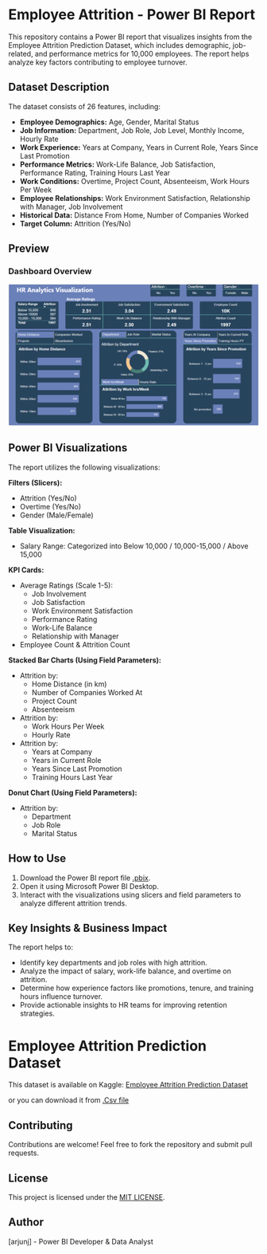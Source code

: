 # Employee Attrition - Power BI Report

This repository contains a Power BI report that visualizes insights from the Employee Attrition Prediction Dataset, which includes demographic, job-related, and performance metrics for 10,000 employees. The report helps analyze key factors contributing to employee turnover.

## Dataset Description

The dataset consists of 26 features, including:

* **Employee Demographics:** Age, Gender, Marital Status
* **Job Information:** Department, Job Role, Job Level, Monthly Income, Hourly Rate
* **Work Experience:** Years at Company, Years in Current Role, Years Since Last Promotion
* **Performance Metrics:** Work-Life Balance, Job Satisfaction, Performance Rating, Training Hours Last Year
* **Work Conditions:** Overtime, Project Count, Absenteeism, Work Hours Per Week
* **Employee Relationships:** Work Environment Satisfaction, Relationship with Manager, Job Involvement
* **Historical Data:** Distance From Home, Number of Companies Worked
* **Target Column:** Attrition (Yes/No)

## Preview
### Dashboard Overview
![Attrition Visualization](<Attrition visualization.png>)

## Power BI Visualizations

The report utilizes the following visualizations:

**Filters (Slicers):**

* Attrition (Yes/No)
* Overtime (Yes/No)
* Gender (Male/Female)

**Table Visualization:**

* Salary Range: Categorized into Below 10,000 / 10,000-15,000 / Above 15,000

**KPI Cards:**

* Average Ratings (Scale 1-5):
    * Job Involvement
    * Job Satisfaction
    * Work Environment Satisfaction
    * Performance Rating
    * Work-Life Balance
    * Relationship with Manager
* Employee Count & Attrition Count

**Stacked Bar Charts (Using Field Parameters):**

* Attrition by:
    * Home Distance (in km)
    * Number of Companies Worked At
    * Project Count
    * Absenteeism
* Attrition by:
    * Work Hours Per Week
    * Hourly Rate
* Attrition by:
    * Years at Company
    * Years in Current Role
    * Years Since Last Promotion
    * Training Hours Last Year

**Donut Chart (Using Field Parameters):**

* Attrition by:
    * Department
    * Job Role
    * Marital Status

## How to Use

1. Download the Power BI report file [.pbix](<HR analytics.pbix>).
2. Open it using Microsoft Power BI Desktop.
3. Interact with the visualizations using slicers and field parameters to analyze different attrition trends.

## Key Insights & Business Impact

The report helps to:

* Identify key departments and job roles with high attrition.
* Analyze the impact of salary, work-life balance, and overtime on attrition.
* Determine how experience factors like promotions, tenure, and training hours influence turnover.
* Provide actionable insights to HR teams for improving retention strategies.

# Employee Attrition Prediction Dataset

This dataset is available on Kaggle: [Employee Attrition Prediction Dataset](https://www.kaggle.com/datasets/ziya07/employee-attrition-prediction-dataset)

or you can download it from [.Csv file](employee_attrition_dataset_10000.csv)

## Contributing

Contributions are welcome! Feel free to fork the repository and submit pull requests.

## License

This project is licensed under the [MIT LICENSE](LICENSE).

## Author

[arjunj] - Power BI Developer & Data Analyst